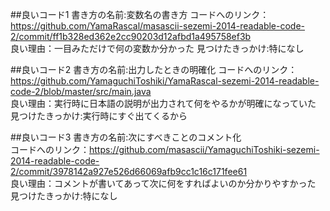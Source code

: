 ##良いコード1
書き方の名前:変数名の書き方
コードへのリンク：https://github.com/YamaRascal/masascii-sezemi-2014-readable-code-2/commit/ff1b328ed362e2cc90203d12afbd1a495758ef3b  
良い理由：一目みただけで何の変数か分かった
見つけたきっかけ:特になし

##良いコード2
書き方の名前:出力したときの明確化
コードへのリンク：https://github.com/YamaguchiToshiki/YamaRascal-sezemi-2014-readable-code-2/blob/master/src/main.java  
良い理由：実行時に日本語の説明が出力されて何をやるかが明確になっていた
見つけたきっかけ:実行時にすぐ出てくるから

##良いコード3
書き方の名前:次にすべきことのコメント化  
コードへのリンク：https://github.com/masascii/YamaguchiToshiki-sezemi-2014-readable-code-2/commit/3978142a927e526d66069afb9cc1c16c171fee61  
良い理由：コメントが書いてあって次に何をすればよいのか分かりやすかった
見つけたきっかけ:特になし